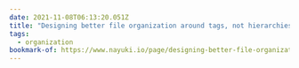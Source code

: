 ```yaml
---
date: 2021-11-08T06:13:20.051Z
title: "Designing better file organization around tags, not hierarchies"
tags:
  - organization
bookmark-of: https://www.nayuki.io/page/designing-better-file-organization-around-tags-not-hierarchies
---
```

